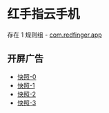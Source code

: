 # 红手指云手机

存在 1 规则组 - [com.redfinger.app](/src/apps/com.redfinger.app.ts)

## 开屏广告

- [快照-0](https://i.gkd.li/import/13166289)
- [快照-1](https://i.gkd.li/import/13188631)
- [快照-2](https://i.gkd.li/import/13166298)
- [快照-3](https://i.gkd.li/import/13188645)
